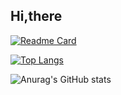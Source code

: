
## Hi,there

[![Readme Card](https://github-readme-stats.vercel.app/api/pin/?username=Just-Hugme&repo=Algorithm2023)](https://github.com/Just-Hugme/Algorithm2023)

[![Top Langs](https://github-readme-stats.vercel.app/api/top-langs/?username=Just-Hugme&layout=compact)](https://github.com/Just-Hugme/github-readme-stats)

![Anurag's GitHub stats](https://github-readme-stats.vercel.app/api?username=Just-Hugme&bg_color=30,e96443,904e95&title_color=fff&text_color=fff)
